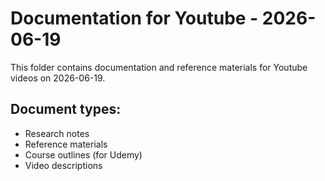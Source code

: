 # Documentation for Youtube - 2026-06-19

This folder contains documentation and reference materials for Youtube videos on 2026-06-19.

## Document types:
- Research notes
- Reference materials
- Course outlines (for Udemy)
- Video descriptions
